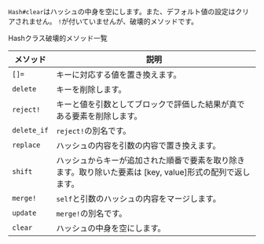 `Hash#clear`はハッシュの中身を空にします。また、デフォルト値の設定はクリアされません。
`!`が付いていませんが、破壊的メソッドです。

Hashクラス破壊的メソッド一覧

| メソッド | 説明 |
|-|-|
| `[]=` | キーに対応する値を置き換えます。 |
| `delete` | キーを削除します。 |
| `reject!` | キーと値を引数としてブロックで評価した結果が真である要素を削除します。 |
| `delete_if` | `reject!`の別名です。 |
| `replace` | ハッシュの内容を引数の内容で置き換えます。 |
| `shift` | ハッシュからキーが追加された順番で要素を取り除きます。取り除いた要素は [key, value]形式の配列で返します。 |
| `merge!` | `self`と引数のハッシュの内容をマージします。 |
| `update` | `merge!`の別名です。 |
| `clear` | ハッシュの中身を空にします。 |
